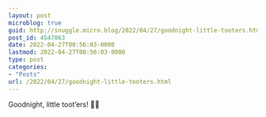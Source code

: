 ```yaml
---
layout: post
microblog: true
guid: http://snuggle.micro.blog/2022/04/27/goodnight-little-tooters.html
post_id: 4547063
date: 2022-04-27T00:56:03-0000
lastmod: 2022-04-27T00:56:03-0000
type: post
categories:
- "Posts"
url: /2022/04/27/goodnight-little-tooters.html
---
```

<p>Goodnight, little toot’ers! 🐘😴</p>
